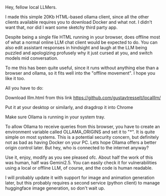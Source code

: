 Hey, fellow local LLMers.

I made this simple 20Kb HTML-based ollama client, since all the other clients available requires you to download Docker and what not. I didn't want that, nor did I want some sketchy third party app.

Despite being a single file HTML running in your browser, does offline most of what a normal online LLM chat client would be expected to do. You can also edit assistant responses in hindsight and laugh at the LLM being puzzled and apologizing profusely why it just cursed at you, and switch models mid conversation.

To me this has been quite useful, since it runs without anything else than a browser and ollama, so it fits well into the "offline movement". I hope you like it too.

All you have to do:

Download lllm.html from this link https://github.com/gustavtresselt/localllm/

Put it at your desktop or similarly, and dragdrop it into Chrome

Make sure Ollama is running in your system tray.

To allow Ollama to receive queries from this browser, you have to create an environment variable called OLLAMA_ORIGINS and set it to "*". It is quite simple on most systems. This is a potential security concern, but definitely not as bad as having Docker on your PC. Lets hope Ollama offers a better origin control later. But hey, who is connected to the internet anyway?

Use it, enjoy, modify as you see pleased ofc. About half the work of this was human, half was Gemini2.5. You can easily check it for vulnerabilities using a local or offline LLM, of course, and the code is human readable.

I will probably update it with support for image and animation generation later, but this probably requires a second service (python client) to manage huggingface image generation, so don't wait up.
